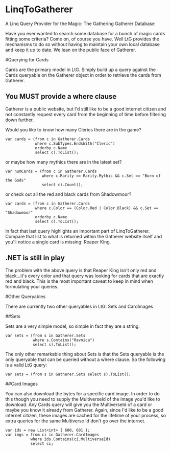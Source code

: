LinqToGatherer
==============

A Linq Query Provider for the Magic: The Gathering Gatherer Database

Have you ever wanted to search some database for a bunch of magic cards fitting some criteria? Come on, of course you have. Well LtG provides the mechanisms to do so without having to maintain your own local database and keep it up to date. We lean on the public face of Gatherer.

#Querying for Cards

Cards are the primary model in LtG. Simply build up a query against the Cards queryable on the Gatherer object in order to retrieve the cards from Gatherer.

## You MUST provide a where clause

Gatherer is a public website, but I'd still like to be a good internet citizen and not constantly request every card from the beginning of time before filtering down further.

Would you like to know how many Clerics there are in the game?

    var cards = (from c in Gatherer.Cards
                 where c.SubTypes.EndsWith("Cleric")
                 orderby c.Name
                 select c).ToList();
                 
or maybe how many mythics there are in the latest set?

    var numCards = (from c in Gatherer.Cards
                    where c.Rarity == Rarity.Mythic && c.Set == "Born of the Gods"
                    select c).Count();
                    
or check out all the red and black cards from Shadowmoor?

    var cards = (from c in Gatherer.Cards
                 where c.Color == (Color.Red | Color.Black) && c.Set == "Shadowmoor"
                 orderby c.Name
                 select c).ToList();
                 
In fact that last query highlights an important part of LinqToGatherer. Compare that list to what is returned within the Gatherer website itself and you'll notice a single card is missing: Reaper King.

## .NET is still in play

The problem with the above query is that Reaper King isn't only red and black...it's every color and that query was looking for cards that are exactly red and black. This is the most important caveat to keep in mind when formulating your queries.

#Other Queryables

There are currently two other queryables in LtG: Sets and CardImages

##Sets

Sets are a very simple model, so simple in fact they are a string.

    var sets = (from s in Gatherer.Sets
                where s.Contains("Ravnica")
                select s).ToList();
                
The only other remarkable thing about Sets is that the Sets queryable is the only queryable that can be queried without a where clause. So the following is a valid LtG query:

    var sets = (from s in Gatherer.Sets select s).ToList();
    
##Card Images

You can also download the bytes for a specific card image. In order to do this though you need to supply the MultiverseId of the image you'd like to download. Any Cards query will give you the MultiverseId of a card or maybe you know it already from Gatherer. Again, since I'd like to be a good internet citizen, these images are cached for the lifetime of your process, so extra queries for the same Multiverse Id don't go over the internet.

    var ids = new List<int> { 600, 601 };
    var imgs = from ci in Gatherer.CardImages
               where ids.Contains(ci.MultiverseId)
               select ci;
    
    
